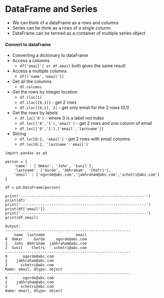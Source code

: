 # DataFrame and Series
- We can think of a dataFrame as a rows and columns
- Series can be think as a rows of a single column
- DataFrame can be termed as a container of multiple series object

#### Convert to dataFrame
- Converting a dictionary to dataFrame
- Access a columns
	- `df['email'] or df.email` both gives the same result
- Access a multiple columns
	- `df[['name','email']]` 
- Get all the columns
	- `df.columns`
- Get the rows by integer location
	- `df.iloc[1]`
	- `df.iloc[[0,1]]` - get 2 rows 
	- `df.iloc[[0,1], 2]` - get only email for the 2 rows (0,1)
- Get the rows by labels
	- `df.loc['0']` - where 0 is a label not index
	- `df.loc[['0','1'],'email']` - get 2 rows and one column of email
	- `df.loc[['0','1'],['email','lastname']]`
- Slicing
	- `df.loc[0:2, 'email']` - get 2 rows with email columns
	- `df.loc[0:2, 'lastname':'email']`
```
import pandas as pd

person = {
    'name' : ['Omkar', 'John', 'Sunil'],
    'lastname': ['Gorde', 'Abhraham', 'Chetri'],
    'email' : ['ogorde@abc.com','jabhraham@abc.com','schetri@abc.com']
}

df = pd.DataFrame(person)

print('---------------------------------------------------------')
print(df)
print('---------------------------------------------------------')
print(df['email'])
print('---------------------------------------------------------')
print(df.email)
```
```
Output:
---------------------------------------------------------
    name  lastname              email
0  Omkar     Gorde     ogorde@abc.com
1   John  Abhraham  jabhraham@abc.com
2  Sunil    Chetri    schetri@abc.com
---------------------------------------------------------
0       ogorde@abc.com
1    jabhraham@abc.com
2      schetri@abc.com
Name: email, dtype: object
---------------------------------------------------------
0       ogorde@abc.com
1    jabhraham@abc.com
2      schetri@abc.com
Name: email, dtype: object
```

